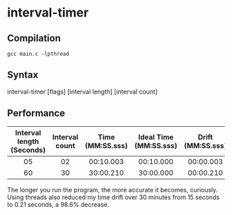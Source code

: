 # interval-timer

## Compilation

`gcc main.c -lpthread` 

## Syntax

interval-timer \[flags\] \[interval length\] \[interval count\]

## Performance

| Interval length (Seconds) | Interval count | Time (MM:SS.sss) | Ideal Time (MM:SS.sss)| Drift (MM:SS.sss) |       Error (%)       |
| :-----------------------: | :------------: | :--------------: | :-------------------: | :---------------: | :-------------------: |
|            05             |       02       |    00:10.003     |       00:10.000       |     00:00.003     |   0.03%               |
|            60             |       30       |    30:00.210     |       30:00.000       |     00:00.210     |   0.007%              |

The longer you run the program, the more accurate it becomes, curiously. Using threads also reduced my time drift over 30 minutes from 15 seconds to 0.21 seconds, a 98.6% decrease.
